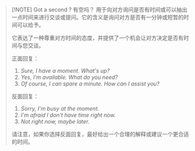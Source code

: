 > [!NOTE] Got a second ? 有空吗？
> 用于向对方询问是否有时间或可以抽出一点时间来进行交谈或提问。它的含义是询问对方是否有一分钟或短暂的时间可以给予。
> 
> 它表达了一种尊重对方时间的态度，并提供了一个机会让对方决定是否有时间与您交谈。
> 
> 正面回复：
>
> 1.  *Sure, I have a moment. What's up?*
> 2.  *Yes, I'm available. What do you need?*
> 3.  *Of course, I can spare a minute. How can I assist you?*
>
> 反面回复：
>
> 1.  *Sorry, I'm busy at the moment.*
> 2.  *I'm afraid I don't have time right now.*
> 3.  *Not right now, maybe later.*
> 
> 请注意，如果你选择反面回复，最好给出一个合理的解释或建议一个更合适的时间。




